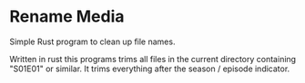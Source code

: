 # Rename Media

Simple Rust program to clean up file names.

Written in rust this programs trims all files in the current directory containing "S01E01" or similar. It trims 
everything after the season / episode indicator. 

